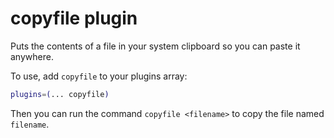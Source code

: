# copyfile plugin

Puts the contents of a file in your system clipboard so you can paste it anywhere.

To use, add `copyfile` to your plugins array:

```zsh
plugins=(... copyfile)
```

Then you can run the command `copyfile <filename>` to copy the file named `filename`.
